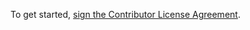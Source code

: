 To get started, <a href="https://www.clahub.com/agreements/FarmBot/mqtt-gateway">sign the Contributor License Agreement</a>.
